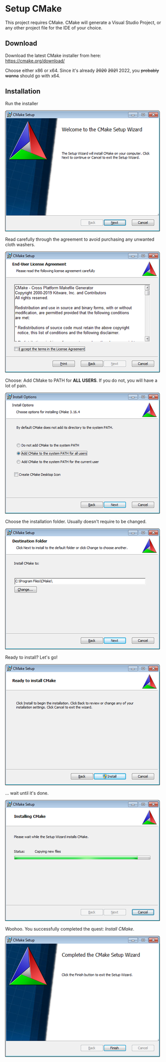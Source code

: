 # Setup CMake

This project requires CMake. CMake will generate a Visual Studio Project, or 
any other project file for the IDE of your choice.

## Download

Download the latest CMake installer from here: https://cmake.org/download/

Choose either x86 or x64. Since it's already ~~2020~~ ~~2021~~ 2022, you ~~probably wanna~~ should go with x64.

## Installation

Run the installer

![cmake-1](./cmake-1.png)

Read carefully through the agreement to avoid purchasing any unwanted cloth 
washers.

![cmake-2](cmake-2.png)

Choose: Add CMake to PATH for **ALL USERS**. If you do not, you will have a 
lot of pain.

![cmake-3](cmake-3.png)

Choose the installation folder. Usually doesn't require to be changed.

![cmake-4](cmake-4.png)

Ready to install? Let's go!

![cmake-5](cmake-5.png)

... wait until it's done.

![cmake-6](cmake-6.png)

Woohoo. You successfully completed the quest: *Install CMake*.

![cmake-7](cmake-7.png)

